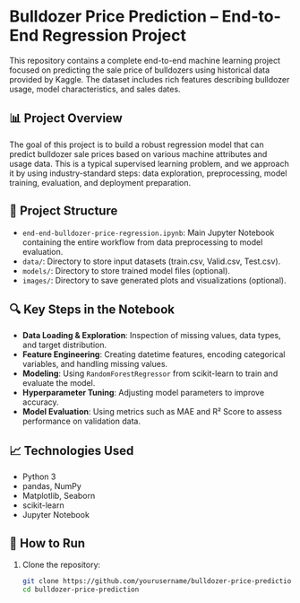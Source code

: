 # Bulldozer Price Prediction – End-to-End Regression Project

This repository contains a complete end-to-end machine learning project focused on predicting the sale price of bulldozers using historical data provided by Kaggle. The dataset includes rich features describing bulldozer usage, model characteristics, and sales dates.

## 📊 Project Overview

The goal of this project is to build a robust regression model that can predict bulldozer sale prices based on various machine attributes and usage data. This is a typical supervised learning problem, and we approach it by using industry-standard steps: data exploration, preprocessing, model training, evaluation, and deployment preparation.

## 📁 Project Structure

- `end-end-bulldozer-price-regression.ipynb`: Main Jupyter Notebook containing the entire workflow from data preprocessing to model evaluation.
- `data/`: Directory to store input datasets (train.csv, Valid.csv, Test.csv).
- `models/`: Directory to store trained model files (optional).
- `images/`: Directory to save generated plots and visualizations (optional).

## 🔍 Key Steps in the Notebook

- **Data Loading & Exploration**: Inspection of missing values, data types, and target distribution.
- **Feature Engineering**: Creating datetime features, encoding categorical variables, and handling missing values.
- **Modeling**: Using `RandomForestRegressor` from scikit-learn to train and evaluate the model.
- **Hyperparameter Tuning**: Adjusting model parameters to improve accuracy.
- **Model Evaluation**: Using metrics such as MAE and R² Score to assess performance on validation data.

## 📈 Technologies Used

- Python 3
- pandas, NumPy
- Matplotlib, Seaborn
- scikit-learn
- Jupyter Notebook

## 🚀 How to Run

1. Clone the repository:
   ```bash
   git clone https://github.com/yourusername/bulldozer-price-prediction.git
   cd bulldozer-price-prediction
   ```
